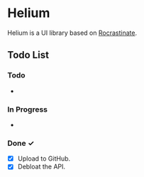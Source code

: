 # Helium

Helium is a UI library based on [Rocrastinate](https://github.com/headjoe3/Rocrastinate/).

## Todo List

### Todo

-

### In Progress

-

### Done ✓

- [x] Upload to GitHub.
- [x] Debloat the API.
